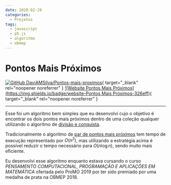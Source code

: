 ```yaml
---
date: 2020-02-29
categories:
  - Projetos
tags:
  - javascript
  - p5.js
  - algoritmo
  - obmep
---
```


# Pontos Mais Próximos

[![GitHub DaviAMSilva/Pontos-mais-proximos](https://img.shields.io/badge/github-DaviAMSilva%2FPontos--mais--proximos-white?logo=github)](https://github.com/DaviAMSilva/Pontos-mais-proximos){ target="\_blank" rel="noopener noreferrer" }
[![Website Pontos Mais Próximos](https://img.shields.io/badge/website-Pontos Mais Próximos-326eff)](https://daviamsilva.github.io/OBMEP/par-mais-proximo/){ target="\_blank" rel="noopener noreferrer" }

---

Esse foi um algoritmo bem simples que eu desenvolvi cujo o objetivo é encontrar os dois pontos mais próximos dentro de uma coleção qualquer utilizando o algoritmo de [divisão e conquista](https://pt.wikipedia.org/wiki/Divisão_e_conquista).

Tradicionalmente o algoritmo de [par de pontos mais próximos](https://pt.wikipedia.org/wiki/Problema_do_par_de_pontos_mais_próximo) tem tempo de execução representado por $O\left(n^2\right)$, mas utilizando a estratégia acima é possível reduzir o tempo necessário para $O\left(n \log n\right)$, sendo muito mais eficiente.

Eu desenvolvi esse algoritmo enquanto estava cursando o curso *PENSAMENTO COMPUTACIONAL, PROGRAMAÇÃO E APLICAÇÕES EM MATEMÁTICA* ofertada pelo ProMO 2019 por ter sido premiado por uma medalha de prata na OBMEP 2018.
